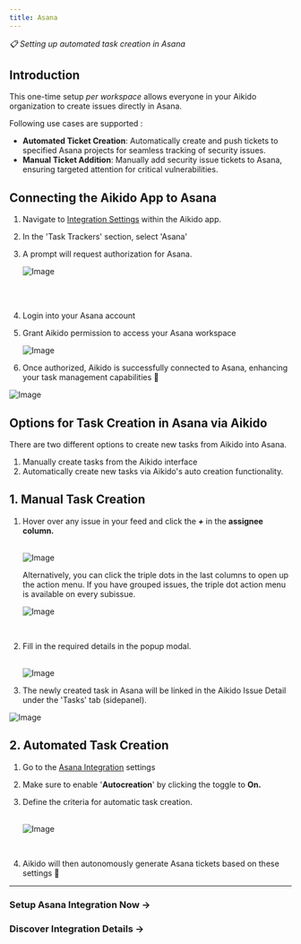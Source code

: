```yaml
---
title: Asana
---
```



*📋 Setting up automated task creation in Asana*

## Introduction

This one-time setup *per workspace* allows everyone in your Aikido organization to create issues directly in Asana.

Following use cases are supported :

- **Automated Ticket Creation**: Automatically create and push tickets to specified Asana projects for seamless tracking of security issues.
- **Manual Ticket Addition**: Manually add security issue tickets to Asana, ensuring targeted attention for critical vulnerabilities.

## Connecting the Aikido App to Asana

1. Navigate to [Integration Settings](https://app.aikido.dev/settings/integrations) within the Aikido app.
2. In the 'Task Trackers' section, select 'Asana'
3. A prompt will request authorization for Asana.

   ![Image](https://ucarecdn.com/98d9b2b9-76e9-4a91-8726-6468e0239bf0/)

   \
   ​
4. Login into your Asana account
5. Grant Aikido permission to access your Asana workspace

   ![Image](https://ucarecdn.com/c08d4b3c-4754-43f3-b511-a0cb2dc3865d/)
6. Once authorized, Aikido is successfully connected to Asana, enhancing your task management capabilities 🚀

![Image](https://ucarecdn.com/bbbaa91c-c6ce-4001-9052-308b490bc384/)

## ​Options for Task Creation in Asana via Aikido

There are two different options to create new tasks from Aikido into Asana.

1. Manually create tasks from the Aikido interface
2. Automatically create new tasks via Aikido's auto creation functionality.

## 1. Manual Task Creation

1. Hover over any issue in your feed and click the ***+*** in the **assignee column.** \
   ​

   ![Image](https://ucarecdn.com/a6b1ac3d-ef37-454a-a531-b366d190f292/)

   Alternatively, you can click the triple dots in the last columns to open up the action menu. If you have grouped issues, the triple dot action menu is available on every subissue.

   ![Image](https://ucarecdn.com/487046b9-543c-4f1f-bcfc-f00f9b9edf71/)

   ​
2. Fill in the required details in the popup modal.\
   ​

   ![Image](https://ucarecdn.com/22b79ff6-7c72-4889-9897-766cbe39516b/)
3. The newly created task in Asana will be linked in the Aikido Issue Detail under the 'Tasks' tab (sidepanel).

![Image](https://ucarecdn.com/eca9cd6d-11f2-495c-88c4-db292078ec4c/)

## 2. Automated Task Creation

1. Go to the [Asana Integration](https://app.aikido.dev/settings/integrations/tasktracker) settings
2. Make sure to enable '**Autocreation**' by clicking the toggle to **On.**
3. Define the criteria for automatic task creation.\
   ​

   ![Image](https://ucarecdn.com/91aebcb9-d648-4193-ac60-f44d9aa5f37a/)

   ​
4. Aikido will then autonomously generate Asana tickets based on these settings 🚀

---

### Setup Asana Integration Now →

### Discover Integration Details →

